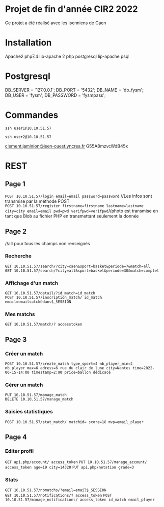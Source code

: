 # Projet de fin d'année CIR2 2022
Ce projet a été réalisé avec les isenniens de Caen

# Installation
Apache2
php7.4
lib-apache 2 php
postgresql
lip-apache psql

# Postgresql
DB_SERVER = '127.0.0.1';
DB_PORT = '5432';
DB_NAME = 'db_fysm';
DB_USER = 'fysm';
DB_PASSWORD = 'fysmpass';

# Commandes
```
ssh user1@10.10.51.57
```
```
ssh user2@10.10.51.57
```














clement.jaminion@isen-ouest.yncrea.fr
G55A8mzvcWdB45x
# REST
## Page 1
``POST 10.10.51.57/login email=email password=password`` //Les infos sont transmise par la méthode POST <br>
``POST 10.10.51.57/register firstname=firstname lastname=lastname city=city email=email pwd=pwd verifpwd=verifpwd``//photo est transmise en tant que Blob au fichier PHP en transmettant seulement la donnée

## Page 2
//all pour tous les champs non renseignés
### Recherche
``GET 10.10.51.57/search/?city=caen&sport=basket&periode=7&match=all``<br>
``GET 10.10.51.57/search/?city=all&sport=basket&periode=30&match=complet``
### Affichage d'un match
``GET 10.10.51.57/detail/?id_match=id_match``<br>
``POST 10.10.51.57/inscription_match/ id_match email=emailsotckédans$_SESSION``
### Mes matchs
``GET 10.10.51.57/match/? accesstoken``

## Page 3
### Créer un match<br>
``POST 10.10.51.57/create_match type_sport=4 nb_player_min=2 nb_player_max=6 adress=6 rue du clair de lune city=Nantes time=2022-06-15-14:00 timestamp=2:00 price=ballon dédicacé``
### Gérer un match
``PUT 10.10.51.57/manage_match``<br>
``DELETE 10.10.51.57/manage_match``<br>
### Saisies statistiques<br>
``POST 10.10.51.57/stat_match/ matchid= score=18 mvp=email_player``

## Page 4
### Editer profil
``GET api.php/account/ access_token``
``PUT 10.10.51.57/manage_account/ access_token age=19 city=14320``
``PUT api.php/notation grade=3``
### Stats
``GET 10.10.51.57/nbmatchs/?email=email$_SESSION``<br>
``GET 10.10.51.57/notifications/? access_token``
``POST 10.10.51.57/manage_notifications/ access_token id_match email_player ``

